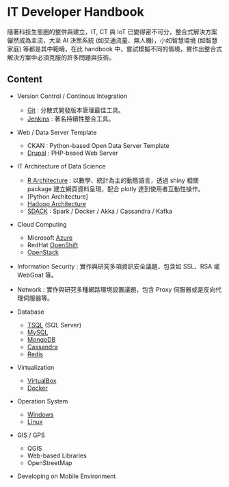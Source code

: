 # IT Developer Handbook

隨著科技生態圈的整併與建立，IT, CT 與 IoT 已變得密不可分，整合式解決方案儼然成為主流，大至 AI 決策系統 \(如交通流量、無人機\)，小如智慧環境 \(如智慧家庭\) 等都是其中範疇，在此 handbook 中，嘗試模擬不同的情境，實作出整合式解決方案中必須克服的許多問題與技術。

## Content

* Version Control / Continous Integration
    * [Git](git/README.md) : 分散式開發版本管理最佳工具。
    * [Jenkins](jenkins/README.md) : 著名持續性整合工具。

* Web / Data Server Template
    * CKAN : Python-based Open Data Server Template
    * [Drupal](drupal/README.md) : PHP-based Web Server
    
* IT Architecture of Data Science
    * [R Architecture](r_architecture/README.md) : 以數學、統計為主的動態語言，透過 shiny 相關 package 建立網頁資料呈現，配合 plotly 達到使用者互動性操作。
    * [Python Architecture]
    * [Hadoop Architecture](hadoop/README.md)
    * [SDACK](spark/README.md) : Spark / Docker / Akka / Cassandra / Kafka

* Cloud Computing 
    * Microsoft [Azure](azure/README.md)
    * RedHat [OpenShift](openshift/README.md)
    * [OpenStack](openstack/README.md)

* Information Security :  實作與研究多項資訊安全議題，包含如 SSL、RSA 或 WebGoat 等。

* Network : 實作與研究多種網路環境設置議題，包含 Proxy 伺服器或是反向代理伺服器等。

* Database
    * [TSQL](tsql/README.md) (SQL Server)
    * [MySQL](mysql/README.md)
    * [MongoDB](mongodb/README.md)
    * [Cassandra](cassandra/README.md)
    * [Redis](redis/README.md)

* Virtualization
    * [VirtualBox](virtualbox/README.md)
    * [Docker](docker/README.md)

* Operation System
    * [Windows](windows/README.md)
    * [Linux](linux/README.md)

* GIS / GPS
    * QGIS
    * Web-based Libraries
    * OpenStreetMap

* Developing on Mobile Environment

